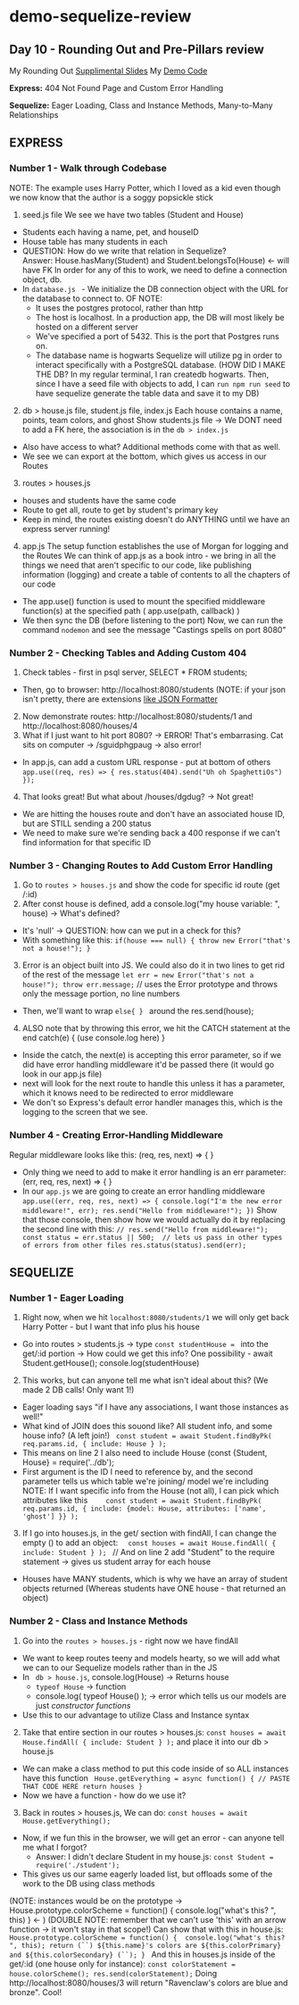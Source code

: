 # demo-sequelize-review
## Day 10 - Rounding Out and Pre-Pillars review

My Rounding Out [Supplimental Slides](https://docs.google.com/presentation/d/1pbAXsmBuILy6pYLvgd4gwDsopSXgIo-OxcBtOUjzkfE/edit#slide=id.p1)
My [Demo Code](https://github.com/karaatfullstack/Day-10-Rounding-Out-Demo) 

**Express:** 404 Not Found Page and Custom Error Handling

**Sequelize:** Eager Loading, Class and Instance Methods, Many-to-Many Relationships

## EXPRESS
### Number 1 - Walk through Codebase
NOTE: The example uses Harry Potter, which I loved as a kid even though we now know that the author is a soggy popsickle stick
1. seed.js file
We see we have two tables (Student and House)
  - Students each having a name, pet, and houseID
  - House table has many students in each
  - QUESTION: How do we write that relation in Sequelize?   
    Answer: House.hasMany(Student) and Student.belongsTo(House) <- will have FK
In order for any of this to work, we need to define a connection object, db.
- In `database.js ` - We initialize the DB connection object with the URL for the database to connect to. OF NOTE:
  - It uses the postgres protocol, rather than http
  - The host is localhost. In a production app, the DB will most likely be hosted on a different server
  - We've specified a port of 5432. This is the port that Postgres runs on.
  - The database name is hogwarts
Sequelize will utilize pg in order to interact specifically with a PostgreSQL database.
(HOW DID I MAKE THE DB? In my regular terminal, I ran createdb hogwarts. Then, since I have a seed file with objects to add, I can `run npm run seed` to have sequelize generate the table data and save it to my DB)    
    
2. db > house.js file, student.js file, index.js
Each house contains a name, points, team colors, and ghost
Show students.js file 
 -> We DONT need to add a FK here, the association is in the `db > index.js`
  - Also have access to what? Additional methods come with that as well.
  - We see we can export at the bottom, which gives us access in our Routes

3. routes > houses.js
- houses and students have the same code
- Route to get all, route to get by student's primary key
- Keep in mind, the routes existing doesn't do ANYTHING until we have an express server running!

4. app.js
The setup function establishes the use of Morgan for logging and the Routes
We can think of app.js as a book intro - we bring in all the things we need that aren't specific to our code, like publishing information (logging) and create a table of contents to all the chapters of our code
- The app.use() function is used to mount the specified middleware function(s) at the specified path ( app.use(path, callback) )
- We then sync the DB (before listening to the port)
Now, we can run the command `nodemon` and see the message "Castings spells on port 8080"


### Number 2 - Checking Tables and Adding Custom 404
1. Check tables - first in psql server, SELECT * FROM students;
  - Then, go to browser: http://localhost:8080/students (NOTE: if your json isn't pretty, there are extensions [like JSON Formatter](https://chrome.google.com/webstore/detail/json-formatter/bcjindcccaagfpapjjmafapmmgkkhgoa/related?hl=en)
2. Now demonstrate routes: http://localhost:8080/students/1 and http://localhost:8080/houses/4
3. What if I just want to hit port 8080? -> ERROR! That's embarrasing. Cat sits on computer -> /sguidphgpaug -> also error!
  - In app.js, can add a custom URL response - put at bottom of others
 `
app.use((req, res) => {
    res.status(404).send("Uh oh SpaghettiOs")
});
`    
4. That looks great! But what about /houses/dgdug? -> Not great!
  - We are hitting the houses route and don't have an associated house ID, but are STILL sending a 200 status
  - We need to make sure we're sending back a 400 response if we can't find information for that specific ID

### Number 3 - Changing Routes to Add Custom Error Handling
1. Go to `routes > houses.js` and show the code for specific id route (get /:id)
2. After const house is defined, add a console.log("my house variable: ", house) -> What's defined?
  - It's 'null' -> QUESTION: how can we put in a check for this?
  - With something like this: `
 if(house === null) {
        throw new Error("that's not a house!");
    } `
3. Error is an object built into JS. We could also do it in two lines to get rid of the rest of the message `
  let err = new Error("that's not a house!");
   throw err.message; `  // uses the Error prototype and throws only the message portion, no line numbers
  - Then, we'll want to wrap `else{ } ` around the res.send(house);
4. ALSO note that by throwing this error, we hit the CATCH statement at the end catch(e) { (use console.log here) }
  - Inside the catch, the next(e) is accepting this error parameter, so if we did have error handling middleware it'd be passed there (it would go look in our app.js file)
  - next will look for the next route to handle this unless it has a parameter, which it knows need to be redirected to error middleware
  - We don't so Express's default error handler manages this, which is the logging to the screen that we see.

### Number 4 - Creating Error-Handling Middleware
Regular middleware looks like this: (req, res, next) => { }
  - Only thing we need to add to make it error handling is an err parameter: (err, req, res, next) => { }
  - In our `app.js` we are going to create an error handling middleware
`
app.use((err, req, res, next) => {
        console.log("I'm the new error middleware!", err);
        res.send("Hello from middleware!");
    })
`
Show that those console, then show how we would actually do it by replacing the second line with this: 
`
// res.send("Hello from middleware!");
   const status = err.status || 500;  // lets us pass in other types of errors from other files
   res.status(status).send(err);
`

## SEQUELIZE
### Number 1 - Eager Loading
1. Right now, when we hit `localhost:8080/students/1` we will only get back Harry Potter - but I want that info plus his house
  - Go into routes > students.js -> type `const studentHouse = ` into the get/:id portion -> How could we get this info?
    One possibility - await Student.getHouse();
    console.log(studentHouse)
2. This works, but can anyone tell me what isn't ideal about this? (We made 2 DB calls! Only want 1!)
  - Eager loading says "if I have any associations, I want those instances as well!"
  - What kind of JOIN does this souond like? All student info, and some house info? (A left join!)
` const student = await Student.findByPk( req.params.id, { include: House } );`
  - This means on line 2 I also need to include House  (const {Student, House} = require('../db');
  - First argument is the ID I need to reference by, and the second parameter tells us which table we're joining/ model we're including 
NOTE: If I want specific info from the House (not all), I can pick which attributes like this
`     const student = await Student.findByPk( req.params.id, { include: {model: House, attributes: ['name', 'ghost'] }} ); `
3. If I go into houses.js, in the get/ section with findAll, I can change the empty () to add an object:
`  
const houses = await House.findAll( {
        include: Student
} ); 
` // And on line 2 add "Student" to the require statement -> gives us student array for each house
  - Houses have MANY students, which is why we have an array of student objects returned (Whereas students have ONE house - that returned an object)
### Number 2 - Class and Instance Methods
1. Go into the `routes > houses.js` - right now we have findAll 
- We want to keep routes teeny and models hearty, so we will add what we can to our Sequelize models rather than in the JS
- In ` db > house.js`, console.log(House) -> Returns house
  - `typeof House` -> function
  - console.log( typeof House() ); -> error which tells us our models are just *constructor functions*
- Use this to our advantage to utilize Class and Instance syntax
2. Take that entire section in our routes > houses.js:
`
const houses = await House.findAll( {
        include: Student
    } );
    `
and place it into our db > house.js
- We can make a class method to put this code inside of so ALL instances have this function
` 
House.getEverything = async function() {
    // PASTE THAT CODE HERE
    return houses
}
`
- Now we have a function - how do we use it?
3. Back in routes > houses.js, We can do:
`
const houses = await House.getEverything();
`
- Now, if we fun this in the browser, we will get an error - can anyone tell me what I forgot?
  - Answer: I didn't declare Student in my house.js:  `const Student = require('./student'); `
- This gives us our same eagerly loaded list, but offloads some of the work to the DB using class methods

(NOTE: instances would be on the prototype -> House.prototype.colorScheme = function() { console.log("what's this? ", this) } <- )
(DOUBLE NOTE: remember that we can't use 'this' with an arrow function -> it won't stay in that scope!)
Can show that with this in house.js:
`
House.prototype.colorScheme = function() { 
  console.log("what's this? ", this);
  return (``) ${this.name}'s colors are ${this.colorPrimary} and ${this.colorSecondary} (``);
} 
`
And this in houses.js inside of the get/:id (one house only for instance):
`
const colorStatement = house.colorScheme();
res.send(colorStatement);
`
Doing http://localhost:8080/houses/3 will return "Ravenclaw's colors are blue and bronze". Cool!
